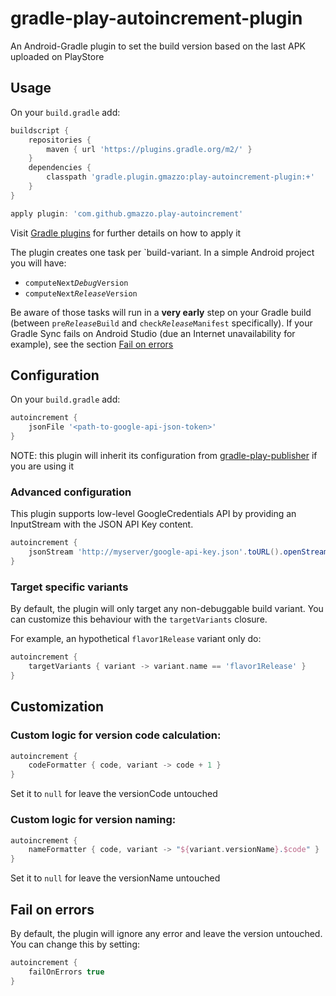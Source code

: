# gradle-play-autoincrement-plugin
An Android-Gradle plugin to set the build version based on the last APK uploaded on PlayStore

## Usage
On your `build.gradle` add:
```groovy
buildscript {
    repositories {
        maven { url 'https://plugins.gradle.org/m2/' }
    }
    dependencies {
        classpath 'gradle.plugin.gmazzo:play-autoincrement-plugin:+'
    }
}

apply plugin: 'com.github.gmazzo.play-autoincrement'
```
Visit [Gradle plugins](https://plugins.gradle.org/plugin/com.github.gmazzo.play-autoincrement) for further details on how to apply it

The plugin creates one task per `build-variant. In a simple Android project you will have:
* <code>computeNext<i>Debug</i>Version</code>
* <code>computeNext<i>Release</i>Version</code>

Be aware of those tasks will run in a **very early** step on your Gradle build (between <code>pre<i>Release</i>Build</code> and <code>check<i>Release</i>Manifest</code> specifically).
If your Gradle Sync fails on Android Studio (due an Internet unavailability for example), see the section [Fail on errors](#fail-on-errors)

## Configuration
On your `build.gradle` add:
```groovy
autoincrement {
    jsonFile '<path-to-google-api-json-token>'
}
```

NOTE: this plugin will inherit its configuration from [gradle-play-publisher](https://github.com/Triple-T/gradle-play-publisher#authentication) if you are using it

### Advanced configuration
This plugin supports low-level GoogleCredentials API by providing an InputStream with the JSON API Key content.
```groovy
autoincrement {
    jsonStream 'http://myserver/google-api-key.json'.toURL().openStream()
}
```

### Target specific variants
By default, the plugin will only target any non-debuggable build variant.
You can customize this behaviour with the `targetVariants` closure.

For example, an hypothetical `flavor1Release` variant only do:
```groovy
autoincrement {
    targetVariants { variant -> variant.name == 'flavor1Release' }
}
```

## Customization
### Custom logic for version code calculation:
```groovy
autoincrement {
    codeFormatter { code, variant -> code + 1 }
}
```
Set it to `null` for leave the versionCode untouched

### Custom logic for version naming:
```groovy
autoincrement {
    nameFormatter { code, variant -> "${variant.versionName}.$code" }
}
```
Set it to `null` for leave the versionName untouched

## Fail on errors
By default, the plugin will ignore any error and leave the version untouched. You can change this by setting:
```groovy
autoincrement {
    failOnErrors true
}
```
